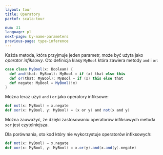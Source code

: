 ```yaml
---
layout: tour
title: Operatory
partof: scala-tour

num: 31
language: pl
next-page: by-name-parameters
previous-page: type-inference
---
```


Każda metoda, która przyjmuje jeden parametr, może być użyta jako *operator infiksowy*. Oto definicja klasy `MyBool` która zawiera metody `and` i `or`:

```scala mdoc
case class MyBool(x: Boolean) {
  def and(that: MyBool): MyBool = if (x) that else this
  def or(that: MyBool): MyBool = if (x) this else that
  def negate: MyBool = MyBool(!x)
}
```

Można teraz użyć `and` i `or` jako operatory infiksowe:

```scala mdoc
def not(x: MyBool) = x.negate
def xor(x: MyBool, y: MyBool) = (x or y) and not(x and y)
```

Można zauważyć, że dzięki zastosowaniu operatorów infiksowych metoda `xor` jest czytelniejsza.

Dla porównania, oto kod który nie wykorzystuje operatorów infiksowych:

```scala mdoc
def not(x: MyBool) = x.negate
def xor(x: MyBool, y: MyBool) = x.or(y).and(x.and(y).negate)
```
